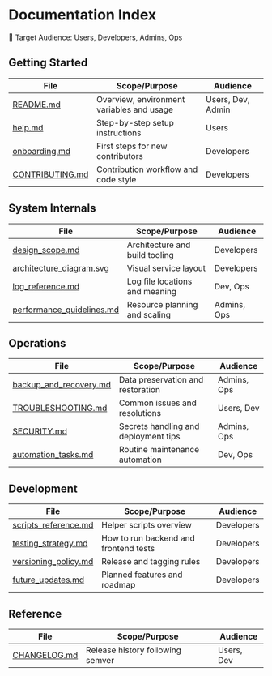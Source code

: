 # Documentation Index

👤 Target Audience: Users, Developers, Admins, Ops

## Getting Started
| File | Scope/Purpose | Audience |
| --- | --- | --- |
| [README.md](../README.md) | Overview, environment variables and usage | Users, Dev, Admin |
| [help.md](help.md) | Step-by-step setup instructions | Users |
| [onboarding.md](onboarding.md) | First steps for new contributors | Developers |
| [CONTRIBUTING.md](CONTRIBUTING.md) | Contribution workflow and code style | Developers |

## System Internals
| File | Scope/Purpose | Audience |
| --- | --- | --- |
| [design_scope.md](design_scope.md) | Architecture and build tooling | Developers |
| [architecture_diagram.svg](architecture_diagram.svg) | Visual service layout | Developers |
| [log_reference.md](log_reference.md) | Log file locations and meaning | Dev, Ops |
| [performance_guidelines.md](performance_guidelines.md) | Resource planning and scaling | Admins, Ops |

## Operations
| File | Scope/Purpose | Audience |
| --- | --- | --- |
| [backup_and_recovery.md](backup_and_recovery.md) | Data preservation and restoration | Admins, Ops |
| [TROUBLESHOOTING.md](TROUBLESHOOTING.md) | Common issues and resolutions | Users, Dev |
| [SECURITY.md](SECURITY.md) | Secrets handling and deployment tips | Admins, Ops |
| [automation_tasks.md](automation_tasks.md) | Routine maintenance automation | Dev, Ops |

## Development
| File | Scope/Purpose | Audience |
| --- | --- | --- |
| [scripts_reference.md](scripts_reference.md) | Helper scripts overview | Developers |
| [testing_strategy.md](testing_strategy.md) | How to run backend and frontend tests | Developers |
| [versioning_policy.md](versioning_policy.md) | Release and tagging rules | Developers |
| [future_updates.md](future_updates.md) | Planned features and roadmap | Developers |

## Reference
| File | Scope/Purpose | Audience |
| --- | --- | --- |
| [CHANGELOG.md](CHANGELOG.md) | Release history following semver | Users, Dev |
